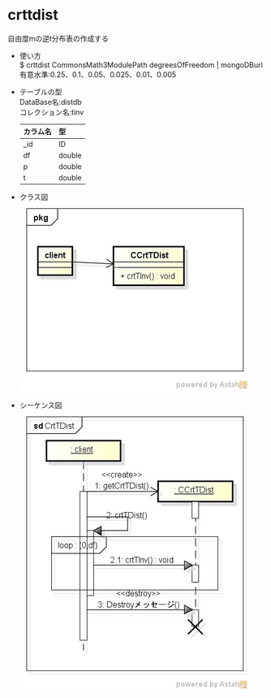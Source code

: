 crttdist
========
自由度mの逆t分布表の作成する

* 使い方  
  $ crttdist CommonsMath3ModulePath degreesOfFreedom | mongoDBurl  
  有意水準:0.25、0.1、0.05、0.025、0.01、0.005

* テーブルの型  
  DataBase名:distdb  
  コレクション名:tinv  

  |カラム名|型     |
  |--------|-------|
  |_id     |ID     |
  |df      |double |
  |p       |double |
  |t       |double |
  
* クラス図  
![crttdist](images/pkgCrtTDist.jpg)

* シーケンス図  
![crttdist](images/sdCrtTDist.jpg)
